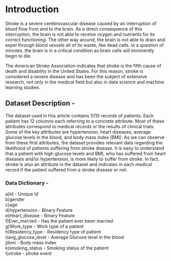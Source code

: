 # Introduction

Stroke is a severe cerebrovascular disease caused by an interruption of blood flow from and to
the brain. As a direct consequence of this interruption, the brain is not able to receive oxygen
and nutrients for its correct functioning. The other way around, the brain is not able to drain and
expel through blood vessels all of its waste, like dead cells. In a question of minutes, the brain is
in a critical condition as brain cells will imminently begin to die.

The American Stroke Association indicates that stroke is the fifth cause of death and disability in
the United States. For this reason, stroke is considered a severe disease and has been the
subject of extensive research, not only in the medical field but also in data science and machine
learning studies.

## Dataset Description -

The dataset used in this article contains 5110 records of patients. Each patient has 12 columns
each referring to a concrete attribute. Most of these attributes correspond to medical records or
the results of clinical trials. Some of the key attributes are hypertension, heart diseases, average
glucose levels in the blood, and body mass index (BMI). As we can observe from these first
attributes, the dataset provides relevant data regarding the likelihood of patients suffering from
stroke disease. It is easy to understand that a patient with high glucose levels and BMI, who has
suffered from heart diseases and/or hypertension, is more likely to suffer from stroke. In fact,
stroke is also an attribute in the dataset and indicates in each medical record if the patient
suffered from a stroke disease or not.

### Data Dictionary -

a)Id - Unique Id <br>
b)gender <br>
c)age <br>
d)hypertension - Binary Feature <br>
e)Heart_disease - Binary Feature <br>
f)Ever_married - Has the patient ever been married <br>
g)Work_type - Work type of a patient <br>
h)Residency_type - Residency type of patient <br>
i)avg_glucose_level - Average Glucose level in the blood <br>
j)bmi - Body mass Index <br>
k)smoking_status - Smoking status of the patient <br>
l)stroke - stroke event <br>
